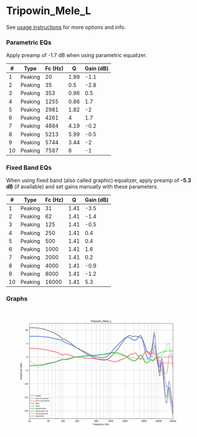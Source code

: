 # Tripowin_Mele_L
See [usage instructions](https://github.com/jaakkopasanen/AutoEq#usage) for more options and info.

### Parametric EQs
Apply preamp of -1.7 dB when using parametric equalizer.

|   # | Type    |   Fc (Hz) |    Q |   Gain (dB) |
|-----|---------|-----------|------|-------------|
|   1 | Peaking |        20 | 1.99 |        -1.1 |
|   2 | Peaking |        35 | 0.5  |        -2.8 |
|   3 | Peaking |       353 | 0.96 |         0.5 |
|   4 | Peaking |      1255 | 0.86 |         1.7 |
|   5 | Peaking |      2981 | 1.82 |        -2   |
|   6 | Peaking |      4261 | 4    |         1.7 |
|   7 | Peaking |      4884 | 4.19 |        -0.2 |
|   8 | Peaking |      5213 | 5.99 |        -0.5 |
|   9 | Peaking |      5744 | 3.44 |        -2   |
|  10 | Peaking |      7587 | 6    |        -1   |

### Fixed Band EQs
When using fixed band (also called graphic) equalizer, apply preamp of **-5.3 dB** (if available) and set gains manually with these parameters.

|   # | Type    |   Fc (Hz) |    Q |   Gain (dB) |
|-----|---------|-----------|------|-------------|
|   1 | Peaking |        31 | 1.41 |        -3.5 |
|   2 | Peaking |        62 | 1.41 |        -1.4 |
|   3 | Peaking |       125 | 1.41 |        -0.5 |
|   4 | Peaking |       250 | 1.41 |         0.4 |
|   5 | Peaking |       500 | 1.41 |         0.4 |
|   6 | Peaking |      1000 | 1.41 |         1.6 |
|   7 | Peaking |      2000 | 1.41 |         0.2 |
|   8 | Peaking |      4000 | 1.41 |        -0.9 |
|   9 | Peaking |      8000 | 1.41 |        -1.2 |
|  10 | Peaking |     16000 | 1.41 |         5.3 |

### Graphs
![](./Tripowin_Mele_L.png)
